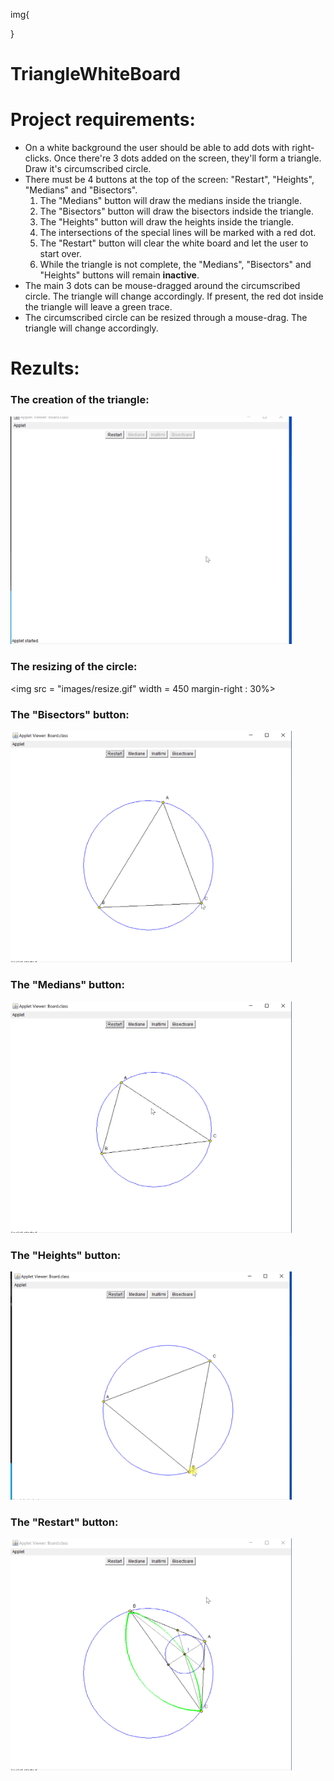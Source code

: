 img{


}

# TriangleWhiteBoard

# Project requirements:
 * On a white background the user should be able to add dots with right-clicks. Once there're 3 dots added on the screen, they'll form a triangle. Draw it's circumscribed circle.
 * There must be 4 buttons at the top of the screen: "Restart", "Heights", "Medians" and "Bisectors".
     1. The "Medians" button will draw the medians inside the triangle.
     1. The "Bisectors" button will draw the bisectors indside the triangle.
     1. The "Heights" button will draw the heights inside the triangle.
     1. The intersections of the special lines will be marked with a red dot.
     1. The "Restart" button will clear the white board and let the user to start over.
     1. While the triangle is not complete, the "Medians", "Bisectors" and "Heights" buttons will remain <b>inactive</b>.
 * The main 3 dots can be mouse-dragged around the circumscribed circle. The triangle will change accordingly. If present, the red dot inside the triangle will leave a green trace.
 * The circumscribed circle can be resized through a mouse-drag. The triangle will change accordingly. 
 
# Rezults:
### The creation of the triangle:
<img src = "images/createTriangle.gif" width = 450 top = 100px>

### The resizing of the circle:
<img src = "images/resize.gif" width = 450  margin-right : 30%>

###  The "Bisectors" button: 
<img src = "images/bisectoare.gif" width = 450>

### The "Medians" button:
<img src = "images/mediane.gif" width = 450>

### The "Heights" button:
<img src = "images/inaltimi.gif" width = 450>

### The "Restart" button:
<img src = "images/restart.gif" width = 450>


